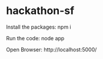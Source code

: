 # hackathon-sf

Install the packages:
npm i

Run the code:
node app

Open Browser:
http://localhost:5000/
